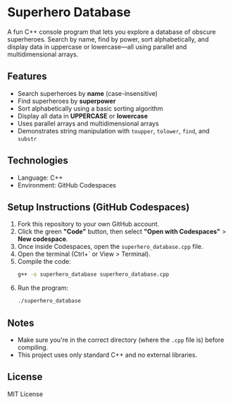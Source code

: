 # Superhero Database

A fun C++ console program that lets you explore a database of obscure superheroes. Search by name, find by power, sort alphabetically, and display data in uppercase or lowercase—all using parallel and multidimensional arrays.

## Features
- Search superheroes by **name** (case-insensitive)
- Find superheroes by **superpower**
- Sort alphabetically using a basic sorting algorithm
- Display all data in **UPPERCASE** or **lowercase**
- Uses parallel arrays and multidimensional arrays
- Demonstrates string manipulation with `toupper`, `tolower`, `find`, and `substr`

## Technologies
- Language: C++
- Environment: GitHub Codespaces

## Setup Instructions (GitHub Codespaces)
1. Fork this repository to your own GitHub account.
2. Click the green **"Code"** button, then select **"Open with Codespaces"** > **New codespace**.
3. Once inside Codespaces, open the `superhero_database.cpp` file.
4. Open the terminal (Ctrl+` or View > Terminal).
5. Compile the code:
   ```bash
   g++ -o superhero_database superhero_database.cpp
   ```
6. Run the program:
   ```bash
   ./superhero_database
   ```

## Notes
- Make sure you're in the correct directory (where the `.cpp` file is) before compiling.
- This project uses only standard C++ and no external libraries.

## License
MIT License

